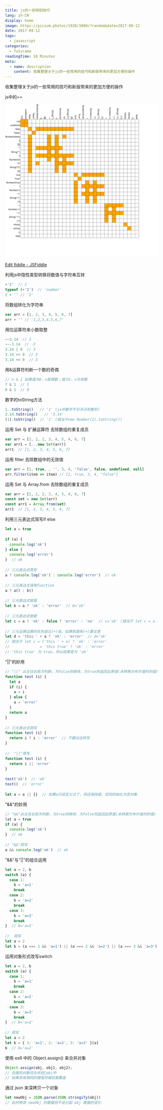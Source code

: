```yaml
---
title: js的一些特别技巧
lang: zh-CN
display: home
image: https://picsum.photos/1920/1080/?random&date=2017-09-12
date: 2017-09-12
tags:
  - javascript
categories:
  - futurama
readingTime: 10 Minutes
meta:
  - name: description
    content: 收集整理关于js的一些常用的技巧和新版带来的更加方便的操作
--- 
```


收集整理关于js的一些常用的技巧和新版带来的更加方便的操作

<!-- more -->

js中的==

![An image](/img/js==.png)

[Edit fiddle - JSFiddle](http://jsfiddle.net/26Lf0a0L/)

利用js中隐性类型转换将数值与字符串互转
``` js
+'2'  // 2
typeof (+'2')  // 'number'
2 + '' // '2'
```

将数组转化为字符串
``` js
var arr = [1, 2, 3, 4, 5, 6, 7]
arr + '' // '1,2,3,4,5,6,7'
```
用位运算符来小数取整
``` js
~~3.14  // 3
~~-3.14  // -3
3.14 | 0  // 3
3.14 >> 0  // 3
3.14 << 0  // 3
```

用&运算符判断一个数的奇偶
``` js
// n & 1 如果值为0，n是偶数；值为1，n为奇数
7 & 1  // 1
8 & 1  // 0
```

数字的toString方法
``` js
1..toString()   // '1' (ja中数字不分浮点和整形)
3.14.toString()   // '3.14'
(1).toString()  // '1' (相当于new Number(1).toString())
```

运用 Set 与 扩展运算符 去除数组的重复成员
``` js
var arr = [1, 2, 2, 3, 4, 5, 4, 6, 7]
var arr1 = [...new Set(arr)]
arr1  // [1, 2, 3, 4, 5, 6, 7]
```

运用 filter 去除数组中的无效值
``` js
var arr = [1, true, , '', 3, 4, 'false', false, undefined, null]
arr.filter(item => item) // [1, true, 3, 4, "false"]
```

运用 Set 与 Array.from 去除数组的重复成员
``` js
var arr = [1, 2, 2, 3, 4, 5, 4, 6, 7]
const set = new Set(arr)
const arr1 = Array.from(set)
arr1  // [1, 2, 3, 4, 5, 6, 7]
```

利用三元表达式简写if else
``` js
let a = true

if (a) {
  console.log('ok')
} else {
  console.log('error')
}  // ok

// 三元表达式简写
a ? console.log('ok') : console.log('error')  // ok

// 三元表达式调用function
a ? a() : b()

// 三元表达式赋值
let b = a ? 'ok' : 'error'  // b='ok'

// 三元表达式嵌套
let c = a ? 'ok' : false ? 'error' : 'no'  // c='ok' (相当于 let c = a ? 'ok' : (false ? 'error' : 'no'))

// 三元运算运算的优先级比(+)低，如果前面有(+)要注意
let d = 'this ' + a ? 'ok' : 'error'  // d='ok'
// 相当于 let c = ('this ' + a) ? 'ok' : 'error'
//              = 'this true' ? 'ok' : 'error'
// 'this true' 为 true，所以结果变为 'ok'
```

"||"的妙用
``` js
// "||" 从左往右依次判断，为false则继续，为true则返回此原值(未转换为布尔值时的值)
function test (i) {
  let a
  if (i) {
    a = i
  } else {
    a = 'error'
  }
  return a
}

// 三元表达式简写
function test (i) {
  return i ? i : 'error'  // 不建议这样写
}

//  "||"简写
function test (i) {
  return i || 'error'
}

test('ok')  // 'ok'
test()  // 'error'

let a = a || {}  // 如果a已经定义过了，则还保持值，否则初始化为空对象
```

"&&"的妙用
``` js
// "&&"从左往右依次判断，为true则继续，为false则返回此原值(未转换为布尔值时的值)
lat a = true
if (a) {
  console.log('ok')
}  // ok

// "&&"简写
a && console.log('ok')  // ok
```

"&&"与"||"的组合运用
``` js
let a = 2, b
switch (a) {
  case 1:
    b = 'a=1'
    break
  case 2:
    b = 'a=2'
    break
  case 3:
    b = 'a=3'
    break
}  // b='a=2'

//  简写
let a = 2
let b = (a === 1 && 'a=1') || (a === 2 && 'a=2') || (a === 3 && 'a=3')  // b='a=2'
```

运用对象形式改写switch
``` js
let a = 2, b
switch (a) {
  case 1:
    b = 'a=1'
    break
  case 2:
    b = 'a=2'
    break
  case 3:
    b = 'a=3'
    break
}  // b='a=2'

// 简写
let a = 2
let b = { 1: 'a=1', 2: 'a=2', 3: 'a=3' }[a]
b  // b='a=2'
```

使用 es6 中的 Object.assign() 来合并对象
``` js
Object.assign(obj, obj1, obj2);
// 后面的对象将合并到obj中
// 如果具有相同的键值将被后面覆盖
```
通过 json 来深拷贝一个对象
``` js
let newObj = JSON.parse(JSON.stringify(obj))
// 此时修改 newObj 的数据将不会引起 obj 数据的变化
```